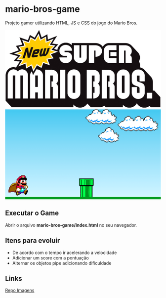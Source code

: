 # mario-bros-game
Projeto gamer utilizando HTML, JS e CSS do jogo do Mario Bros.

![mario-bros.png](mario-bros.png)
![game-mario.png](game-mario.png)


## **Executar o Game**

Abrir o arquivo **mario-bros-game/index.html** no seu navegador.


## Itens para evoluir
- De acordo com o tempo ir acelerando a velocidade
- Adicionar um score com a pontuação
- Alternar os objetos pipe adicionando dificuldade

## **Links**
[Repo Imagens](https://drive.google.com/drive/folders/1CYQ2CtPyiXcONexGfpQ1RnaPa30c7PNy)